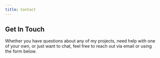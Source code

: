 ```yaml
---
title: Contact
---
```


## Get In Touch
Whether you have questions about any of my projects, need help with one of your own, or just want to chat, feel free to reach out via email or using the form below.
